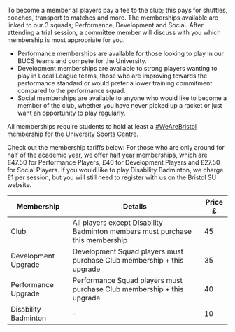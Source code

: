 To become a member all players pay a fee to the club; this pays for shuttles, coaches, transport to matches and more. The memberships available are linked to our 3 squads; Performance, Development and Social. After attending a trial session, a committee member will discuss with you which membership is most appropriate for you.

- Performance memberships are available for those looking to play in our BUCS teams and compete for the University.
- Development memberships are available to strong players wanting to play in Local League teams, those who are improving towards the performance standard or would prefer a lower training commitment compared to the performance squad.
- Social memberships are available to anyone who would like to become a member of the club, whether you have never picked up a racket or just want an opportunity to play regularly.

All memberships require students to hold at least a [#WeAreBristol membership for the University Sports Centre](http://www.bristol.ac.uk/sport/memberships/student/).

Check out the membership tariffs below: For those who are only around for half of the academic year, we offer half year memberships, which are £47.50 for Performance Players, £40 for Development Players and £27.50 for Social Players. If you would like to play Disability Badminton, we charge £1 per session, but you will still need to register with us on the Bristol SU website. 

Membership | Details | Price £
--- | --- | ---
Club | All players except Disability Badminton members must purchase this membership | 45
Development Upgrade | Development Squad players must purchase Club membership + this upgrade | 35
Performance Upgrade | Performance Squad players must purchase Club membership + this upgrade | 40
Disability Badminton | - | 10

